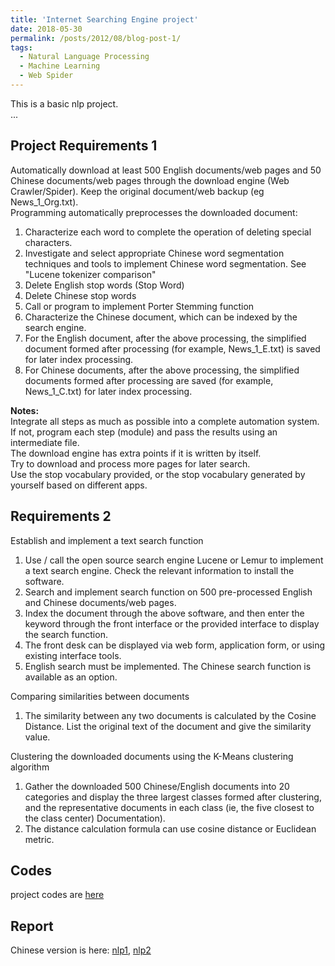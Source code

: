 ```yaml
---
title: 'Internet Searching Engine project'
date: 2018-05-30
permalink: /posts/2012/08/blog-post-1/
tags:
  - Natural Language Processing
  - Machine Learning
  - Web Spider
---
```

    
This is a basic nlp project.      
...      
      
Project Requirements 1    
---------------
Automatically download at least 500 English documents/web pages and 50 Chinese documents/web pages through the download engine (Web Crawler/Spider). Keep the original document/web backup (eg News_1_Org.txt).     
Programming automatically preprocesses the downloaded document:    
1. Characterize each word to complete the operation of deleting special characters.    
2. Investigate and select appropriate Chinese word segmentation techniques and tools to implement Chinese word segmentation. See "Lucene tokenizer comparison"    
3. Delete English stop words (Stop Word)    
4. Delete Chinese stop words    
5. Call or program to implement Porter Stemming function    
6. Characterize the Chinese document, which can be indexed by the search engine.     
7. For the English document, after the above processing, the simplified document formed after processing (for example, News_1_E.txt) is saved for later index processing.     
8. For Chinese documents, after the above processing, the simplified documents formed after processing are saved (for example, News_1_C.txt) for later index processing.     

**Notes:**    
Integrate all steps as much as possible into a complete automation system. If not, program each step (module) and pass the results using an intermediate file.    
The download engine has extra points if it is written by itself.    
Try to download and process more pages for later search.   
Use the stop vocabulary provided, or the stop vocabulary generated by yourself based on different apps.    

Requirements 2
--------------
Establish and implement a text search function     
1. Use / call the open source search engine Lucene or Lemur to implement a text search engine. Check the relevant information to install the software.    
2. Search and implement search function on 500 pre-processed English and Chinese documents/web pages.    
3. Index the document through the above software, and then enter the keyword through the front interface or the provided interface to display the search function.    
4. The front desk can be displayed via web form, application form, or using existing interface tools.    
5. English search must be implemented. The Chinese search function is available as an option.     
    
Comparing similarities between documents    
1. The similarity between any two documents is calculated by the Cosine Distance. List the original text of the document and give the similarity value.      
    
Clustering the downloaded documents using the K-Means clustering algorithm    
1. Gather the downloaded 500 Chinese/English documents into 20 categories and display the three largest classes formed after clustering, and the representative documents in each class (ie, the five closest to the class center) Documentation).    
2. The distance calculation formula can use cosine distance or Euclidean metric.     

Codes
-------
project codes are [here](https://github.com/olivia-shi/olivia-shi.github.io/tree/master/NLP)     

Report
-------
Chinese version is here: [nlp1](https://olivia-shi.github.io/files/Project-textPreprocess.pdf), [nlp2](https://olivia-shi.github.io/files/Project-textSimilarity.pdf)     

